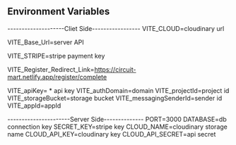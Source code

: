 ## Environment Variables


--------------------Cliet Side-----------------
VITE_CLOUD=cloudinary url

VITE_Base_Url=server API

VITE_STRIPE=stripe payment key

VITE_Register_Redirect_Link=https://circuit-mart.netlify.app/register/complete

VITE_apiKey= * api key
VITE_authDomain=domain
VITE_projectId=project id
VITE_storageBucket=storage bucket
VITE_messagingSenderId=sender id
VITE_appId=appId


----------------------Server Side--------------
PORT=3000
DATABASE=db connection key
SECRET_KEY=stripe key
CLOUD_NAME=cloudinary storage name
CLOUD_API_KEY=cloudinary key
CLOUD_API_SECRET=api secret